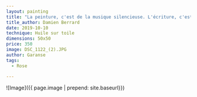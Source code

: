 ```yaml
---
layout: painting
title: "La peinture, c'est de la musique silencieuse. L'écriture, c'est du silence que l'on peint. La musique, c'est de la peinture écrite." 
title_author: Damien Berrard 
date: 2019-10-10
technique: Huile sur toile
dimensions: 50x50
price: 350
image: DSC_1122_(2).JPG
author: Garanse
tags:
  - Rose
  
---
```

![Image]({{ page.image | prepend: site.baseurl}})
